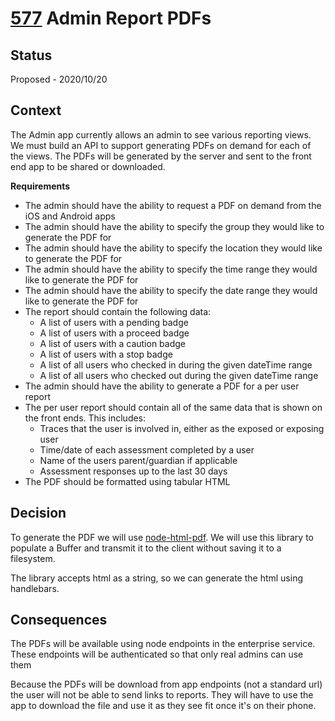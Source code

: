 
#  [577](https://github.com/OPN-Technologies/services/issues/557) Admin Report PDFs

## Status

Proposed - 2020/10/20

## Context

The Admin app currently allows an admin to see various reporting views. We must build an API to support generating PDFs on demand for each of the views. The PDFs will be generated by the server and sent to the front end app to be shared or downloaded.

**Requirements**
- The admin should have the ability to request a PDF on demand from the iOS and Android apps
- The admin should have the ability to specify the group they would like to generate the PDF for
- The admin should have the ability to specify the location they would like to generate the PDF for
- The admin should have the ability to specify the time range they would like to generate the PDF for
- The admin should have the ability to specify the date range they would like to generate the PDF for
- The report should contain the following data:
    - A list of users with a pending badge
    - A list of users with a proceed badge
    - A list of users with a caution badge
    - A list of users with a stop badge
    - A list of all users who checked in during the given dateTime range
    - A list of all users who checked out during the given dateTime range
- The admin should have the ability to generate a PDF for a per user report
- The per user report should contain all of the same data that is shown on the front ends. This includes:
    - Traces that the user is involved in, either as the exposed or exposing user
    - Time/date of each assessment completed by a user
    - Name of the users parent/guardian if applicable
    - Assessment responses up to the last 30 days
- The PDF should be formatted using tabular HTML

## Decision

To generate the PDF we will use [node-html-pdf](https://github.com/marcbachmann/node-html-pdf). We will use this library to populate a Buffer and transmit it to the client without saving it to a filesystem.

The library accepts html as a string, so we can generate the html using handlebars.

## Consequences

The PDFs will be available using node endpoints in the enterprise service. These endpoints will be authenticated so that only real admins can use them

Because the PDFs will be download from app endpoints (not a standard url) the user will not be able to send links to reports. They will have to use the app to download the file and use it as they see fit once it's on their phone.